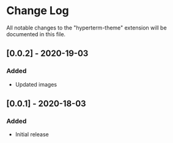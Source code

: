 # Change Log

All notable changes to the "hyperterm-theme" extension will be documented in this file.

## [0.0.2] - 2020-19-03

### Added

- Updated images

## [0.0.1] - 2020-18-03

### Added

- Initial release
